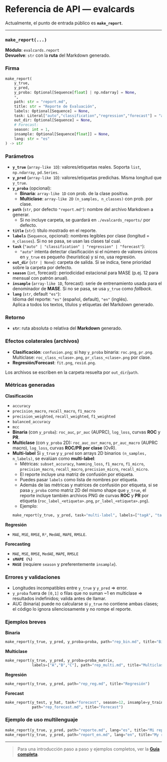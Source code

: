 # Referencia de API — evalcards

Actualmente, el punto de entrada público es **`make_report`**.

---

### `make_report(...)`

**Módulo**: `evalcards.report`  
**Devuelve**: `str` con la **ruta** del Markdown generado.

### Firma
```python
make_report(
    y_true,
    y_pred,
    y_proba: Optional[Sequence[float] | np.ndarray] = None,
    *,
    path: str = "report.md",
    title: str = "Reporte de Evaluación",
    labels: Optional[Sequence] = None,
    task: Literal["auto","classification","regression","forecast"] = "auto",
    out_dir: Optional[Sequence] = None,
    # Forecast:
    season: int = 1,
    insample: Optional[Sequence[float]] = None,
    lang: str = "es"
) -> str
```

### Parámetros
- **`y_true`** (`array-like 1D`): valores/etiquetas reales. Soporta `list`, `np.ndarray`, `pd.Series`.
- **`y_pred`** (`array-like 1D`): valores/etiquetas predichas. Misma longitud que `y_true`.
- **`y_proba`** (opcional):  
  - **Binaria**: `array-like 1D` con prob. de la clase positiva.  
  - **Multiclase**: `array-like 2D` `(n_samples, n_classes)` con prob. por clase.
- **`path`** (`str`, por defecto `"report.md"`): nombre del archivo Markdown a generar.  
  - Si no incluye carpeta, se guardará en `./evalcards_reports/` por defecto.
- **`title`** (`str`): título mostrado en el reporte.
- **`labels`** (`Sequence`, opcional): nombres legibles por clase (longitud = `n_classes`). Si no se pasa, se usan las clases tal cual.
- **`task`** (`"auto" | "classification" | "regression" | "forecast"`):  
  - `"auto"` intenta detectar clasificación si el número de valores únicos en `y_true` es pequeño (heurística) y si no, usa regresión.
- **`out_dir`** (`str | None`): carpeta de salida. Si se indica, tiene prioridad sobre la carpeta por defecto.
- **`season`** (`int`, forecast): periodicidad estacional para MASE (p.ej. 12 para mensual con patrón anual).
- **`insample`** (`array-like 1D`, forecast): serie de entrenamiento usada para el denominador de **MASE**. Si no se pasa, se usa `y_true` como *fallback*.
- **`lang`** (`str`, default `"es"`):  
  Idioma del reporte: `"es"` (español, default), `"en"` (inglés).  
  Aplica a todos los textos, títulos y etiquetas del Markdown generado.

### Retorno
- **`str`**: ruta absoluta o relativa del **Markdown** generado.

### Efectos colaterales (archivos)
- **Clasificación**: `confusion.png`; si hay `y_proba` binaria: `roc.png`, `pr.png`.  
  Multiclase: `roc_class_<clase>.png`, `pr_class_<clase>.png` por clase.
- **Regresión/Forecast**: `fit.png`, `resid.png`.

Los archivos se escriben en la carpeta resuelta por `out_dir`/`path`.

### Métricas generadas

**Clasificación**
- `accuracy`
- `precision_macro`, `recall_macro`, `f1_macro`
- `precision_weighted`, `recall_weighted`, `f1_weighted`
- `balanced_accuracy`
- `mcc`
- **Binaria** (con `y_proba`): `roc_auc`, `pr_auc` (AUPRC), `log_loss`, curvas **ROC** y **PR**.
- **Multiclase** (con `y_proba` 2D): `roc_auc_ovr_macro`, `pr_auc_macro` (AUPRC macro), `log_loss`, curvas **ROC/PR por clase** (OvR).
- **Multi-label**
   Si `y_true` y `y_pred` son arrays 2D binarios `(n_samples, n_labels)`, se evalúan como **multi-label**:
    - Métricas: `subset_accuracy`, `hamming_loss`, `f1_macro`, `f1_micro`, `precision_macro`, `recall_macro`, `precision_micro`, `recall_micro`.
    - El reporte incluye una matriz de confusión por etiqueta.
    - Puedes pasar `labels` como lista de nombres por etiqueta.
    - Además de las métricas y matrices de confusión por etiqueta, si se pasa `y_proba` como matriz 2D del mismo shape que `y_true`, el reporte incluye también archivos PNG de curvas **ROC** y **PR** por etiqueta (`roc_label_<etiqueta>.png`, `pr_label_<etiqueta>.png`).
    - Ejemplo:
    ```python
    make_report(y_true, y_pred, task="multi-label", labels=["tagA", "tagB", "tagC"])
    ```

**Regresión**
- `MAE`, `MSE`, `RMSE`, `R²`, `MedAE`, `MAPE`, `RMSLE`.

**Forecasting**
- `MAE`, `MSE`, `RMSE`, `MedAE`, `MAPE`, `RMSLE`
- **`sMAPE (%)`**
- **`MASE`** (requiere `season` y preferentemente `insample`).

### Errores y validaciones
- Longitudes incompatibles entre `y_true` y `y_pred` ⇒ error.
- `y_proba` fuera de `[0,1]` o filas que no suman ~1 en multiclase ⇒ resultados indefinidos; valida antes de llamar.
- AUC (binaria) puede no calcularse si `y_true` no contiene ambas clases; el código lo ignora silenciosamente y no rompe el reporte.

### Ejemplos breves
**Binaria**
```python
make_report(y_true, y_pred, y_proba=proba, path="rep_bin.md", title="Binaria")
```

**Multiclase**
```python
make_report(y_true, y_pred, y_proba=proba_matrix,
            labels=["A","B","C"], path="rep_multi.md", title="Multiclase OvR")
```

**Regresión**
```python
make_report(y_true, y_pred, path="rep_reg.md", title="Regresión")
```

**Forecast**
```python
make_report(y_test, y_hat, task="forecast", season=12, insample=y_train,
            path="rep_forecast.md", title="Forecast")
```

### Ejemplo de uso multilenguaje

```python
make_report(y_true, y_pred, path="reporte.md", lang="es", title="Mi reporte")
make_report(y_true, y_pred, path="report_en.md", lang="en", title="My report")
```
---

> Para una introducción paso a paso y ejemplos completos, ver la **[Guía completa](index.md)**.
